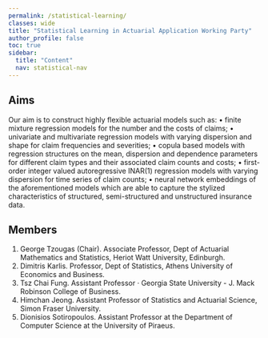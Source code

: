 ```yaml
---
permalink: /statistical-learning/
classes: wide
title: "Statistical Learning in Actuarial Application Working Party"
author_profile: false
toc: true
sidebar:
  title: "Content"
  nav: statistical-nav
---
```


## Aims
Our aim is to construct highly flexible actuarial models such as:
• finite mixture regression models for the number and the costs of claims; 
•	univariate and multivariate regression models with varying dispersion and shape for claim frequencies and severities;
•	copula based models with regression structures on the mean, dispersion and dependence parameters for different claim types and their associated claim counts and costs; 
•	first-order integer valued autoregressive INAR(1) regression models with varying dispersion for time series of claim counts;
•	neural network embeddings of the aforementioned models which are able to capture the stylized characteristics of structured, semi-structured and unstructured insurance data.


## Members
1. George Tzougas (Chair). Associate Professor, Dept of Actuarial Mathematics and Statistics, Heriot Watt University, Edinburgh.
2. Dimitris Karlis. Professor, Dept of Statistics, Athens University of Economics and Business.
3. Tsz Chai Fung. Assistant Professor · Georgia State University - J. Mack Robinson College of Business.
4. Himchan Jeong. Assistant Professor of Statistics and Actuarial Science, Simon Fraser University.
5. Dionisios Sotiropoulos.  Assistant Professor at the Department of Computer Science at the University of Piraeus.

